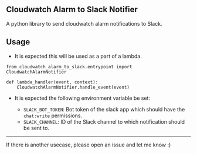 ## Cloudwatch Alarm to Slack Notifier

A python library to send cloudwatch alarm notifications to Slack.


## Usage

* It is expected this will be used as a part of a lambda.

```
from cloudwatch_alarm_to_slack.entrypoint import CloudwatchAlarmNotifier

def lambda_handler(event, context):
    CloudwatchAlarmNotifier.handle_event(event)
```

* It is expected the following environment variable be set:
    
    - `SLACK_BOT_TOKEN`: Bot token of the slack app which should have the `chat:write` permissions.
    - `SLACK_CHANNEL`: ID of the Slack channel to which notification should be sent to.


------

If there is another usecase, please open an issue and let me know :) 
